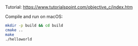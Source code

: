 Tutorial: https://www.tutorialspoint.com/objective_c/index.htm

Compile and run on macOS:
```sh
mkdir -p build && cd build
cmake ..
make
./helloworld
```
